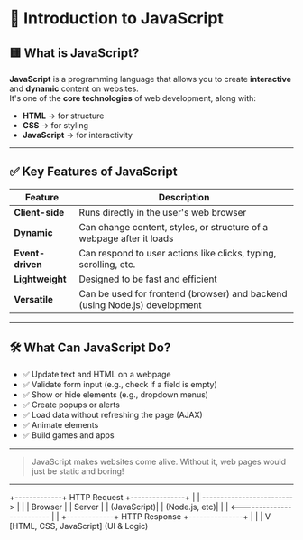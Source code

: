 # 📘 Introduction to JavaScript

## 🟨 What is JavaScript?

**JavaScript** is a programming language that allows you to create **interactive** and **dynamic** content on websites.  
It's one of the **core technologies** of web development, along with:

- **HTML** → for structure  
- **CSS** → for styling  
- **JavaScript** → for interactivity

---

## ✅ Key Features of JavaScript

| Feature        | Description                                                                 |
|----------------|-----------------------------------------------------------------------------|
| **Client-side** | Runs directly in the user's web browser                                     |
| **Dynamic**     | Can change content, styles, or structure of a webpage after it loads        |
| **Event-driven**| Can respond to user actions like clicks, typing, scrolling, etc.            |
| **Lightweight** | Designed to be fast and efficient                                            |
| **Versatile**   | Can be used for frontend (browser) and backend (using Node.js) development  |

---

## 🛠️ What Can JavaScript Do?

- ✅ Update text and HTML on a webpage  
- ✅ Validate form input (e.g., check if a field is empty)  
- ✅ Show or hide elements (e.g., dropdown menus)  
- ✅ Create popups or alerts  
- ✅ Load data without refreshing the page (AJAX)  
- ✅ Animate elements  
- ✅ Build games and apps  

---

> JavaScript makes websites come alive. Without it, web pages would just be static and boring!

<hr>

+-------------+ HTTP Request +---------------+
| | -------------------------> | |
| Browser | | Server |
| (JavaScript)| | (Node.js, etc)|
| | <------------------------- | |
+-------------+ HTTP Response +---------------+
|
|
|
V
[HTML, CSS, JavaScript]
(UI & Logic)


